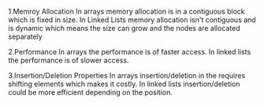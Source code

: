 1.Memroy Allocation
In arrays memory allocation is in a contiguous block which is fixed in size.
In Linked Lists memory allocation isn't contiguous and is dynamic which means the size can grow and the nodes are allocated separately

2.Performance
In arrays the performance is of faster access.
In linked lists the performance is of slower access.

3.Insertion/Deletion Properties
In arrays insertion/deletion in the requires shifting elements which makes it costly.
In linked lists insertion/deletion could be more efficient depending on the position.